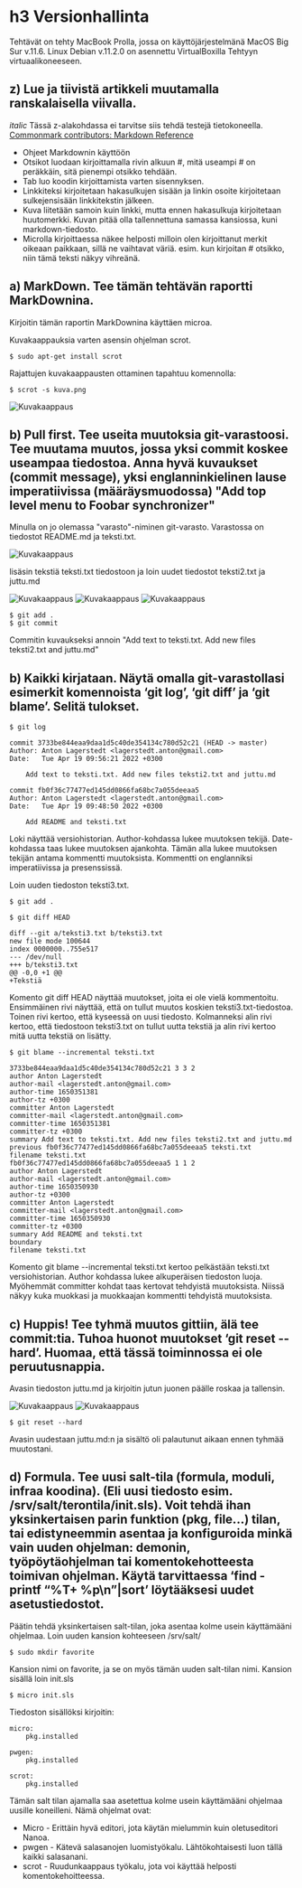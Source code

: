 # h3 Versionhallinta

Tehtävät on tehty MacBook Prolla, jossa on käyttöjärjestelmänä MacOS Big Sur v.11.6. Linux Debian v.11.2.0 on asennettu VirtualBoxilla Tehtyyn virtuaalikoneeseen.

## z) Lue ja tiivistä artikkeli muutamalla ranskalaisella viivalla.

*italic* Tässä z-alakohdassa ei tarvitse siis tehdä testejä tietokoneella.
[Commonmark contributors: Markdown Reference](https://commonmark.org/help/)
 
- Ohjeet Markdownin käyttöön
- Otsikot luodaan kirjoittamalla rivin alkuun #, mitä useampi # on peräkkäin, sitä pienempi otsikko tehdään.
- Tab luo koodin kirjoittamista varten sisennyksen.
- Linkkiteksi kirjoitetaan hakasulkujen sisään ja linkin osoite kirjoitetaan sulkejensisään linkkitekstin jälkeen.
- Kuva liitetään samoin kuin linkki, mutta ennen hakasulkuja kirjoitetaan huutomerkki. Kuvan pitää olla tallennettuna samassa kansiossa, kuni markdown-tiedosto.
- Microlla kirjoittaessa näkee helposti milloin olen kirjoittanut merkit oikeaan paikkaan, sillä ne vaihtavat väriä. esim. kun kirjoitan # otsikko, niin tämä teksti näkyy vihreänä.

## a) MarkDown. Tee tämän tehtävän raportti MarkDownina.

Kirjoitin tämän raportin MarkDownina käyttäen microa.

Kuvakaappauksia varten asensin ohjelman scrot.

	$ sudo apt-get install scrot
	
Rajattujen kuvakaappausten ottaminen tapahtuu komennolla:

	$ scrot -s kuva.png
	

![Kuvakaappaus](kuva0.png)

## b) Pull first. Tee useita muutoksia git-varastoosi. Tee muutama muutos, jossa yksi commit koskee useampaa tiedostoa. Anna hyvä kuvaukset (commit message), yksi englanninkielinen lause imperatiivissa (määräysmuodossa) "Add top level menu to Foobar synchronizer"

Minulla on jo olemassa "varasto"-niminen git-varasto. Varastossa on tiedostot README.md ja teksti.txt.

![Kuvakaappaus](kuva1.png)

lisäsin tekstiä teksti.txt tiedostoon ja loin uudet tiedostot teksti2.txt ja juttu.md

![Kuvakaappaus](kuva2.png)
![Kuvakaappaus](kuva3.png)
![Kuvakaappaus](kuva4.png)

	$ git add .
	$ git commit

Commitin kuvaukseksi annoin "Add text to teksti.txt. Add new files teksti2.txt and juttu.md"

## b) Kaikki kirjataan. Näytä omalla git-varastollasi esimerkit komennoista ‘git log’, ‘git diff’ ja ‘git blame’. Selitä tulokset.

	$ git log
	
	commit 3733be844eaa9daa1d5c40de354134c780d52c21 (HEAD -> master)
	Author: Anton Lagerstedt <lagerstedt.anton@gmail.com>
	Date:   Tue Apr 19 09:56:21 2022 +0300
	
	    Add text to teksti.txt. Add new files teksti2.txt and juttu.md
	
	commit fb0f36c77477ed145dd0866fa68bc7a055deeaa5
	Author: Anton Lagerstedt <lagerstedt.anton@gmail.com>
	Date:   Tue Apr 19 09:48:50 2022 +0300
	
	    Add README and teksti.txt

Loki näyttää versiohistorian. Author-kohdassa lukee muutoksen tekijä. Date-kohdassa taas lukee muutoksen ajankohta. Tämän alla lukee muutoksen tekijän antama kommentti muutoksista. Kommentti on englanniksi imperatiivissa ja presenssissä.

Loin uuden tiedoston teksti3.txt.

	$ git add . 

	$ git diff HEAD 
	
	diff --git a/teksti3.txt b/teksti3.txt
	new file mode 100644
	index 0000000..755e517
	--- /dev/null
	+++ b/teksti3.txt
	@@ -0,0 +1 @@
	+Tekstiä
	
Komento git diff HEAD näyttää muutokset, joita ei ole vielä kommentoitu.
Ensimmäinen rivi näyttää, että on tullut muutos koskien teksti3.txt-tiedostoa.
Toinen rivi kertoo, että kyseessä on uusi tiedosto.
Kolmanneksi alin rivi kertoo, että tiedostoon teksti3.txt on tullut uutta tekstiä ja alin rivi kertoo mitä uutta tekstiä on lisätty.

	$ git blame --incremental teksti.txt
	
	3733be844eaa9daa1d5c40de354134c780d52c21 3 3 2
	author Anton Lagerstedt
	author-mail <lagerstedt.anton@gmail.com>
	author-time 1650351381
	author-tz +0300
	committer Anton Lagerstedt
	committer-mail <lagerstedt.anton@gmail.com>
	committer-time 1650351381
	committer-tz +0300
	summary Add text to teksti.txt. Add new files teksti2.txt and juttu.md
	previous fb0f36c77477ed145dd0866fa68bc7a055deeaa5 teksti.txt
	filename teksti.txt
	fb0f36c77477ed145dd0866fa68bc7a055deeaa5 1 1 2
	author Anton Lagerstedt
	author-mail <lagerstedt.anton@gmail.com>
	author-time 1650350930
	author-tz +0300
	committer Anton Lagerstedt
	committer-mail <lagerstedt.anton@gmail.com>
	committer-time 1650350930
	committer-tz +0300
	summary Add README and teksti.txt
	boundary
	filename teksti.txt
	
Komento git blame --incremental teksti.txt kertoo pelkästään teksti.txt versiohistorian.
Author kohdassa lukee alkuperäisen tiedoston luoja.
Myöhemmät committer kohdat taas kertovat tehdyistä muutoksista. Niissä näkyy kuka muokkasi ja muokkaajan kommentti tehdyistä muutoksista.

## c) Huppis! Tee tyhmä muutos gittiin, älä tee commit:tia. Tuhoa huonot muutokset ‘git reset --hard’. Huomaa, että tässä toiminnossa ei ole peruutusnappia.

Avasin tiedoston juttu.md ja kirjoitin jutun juonen päälle roskaa ja tallensin.

![Kuvakaappaus](kuva5.png)
![Kuvakaappaus](kuva6.png)

	$ git reset --hard

Avasin uudestaan juttu.md:n ja sisältö oli palautunut aikaan ennen tyhmää muutostani.

## d) Formula. Tee uusi salt-tila (formula, moduli, infraa koodina). (Eli uusi tiedosto esim. /srv/salt/terontila/init.sls). Voit tehdä ihan yksinkertaisen parin funktion (pkg, file...) tilan, tai edistyneemmin asentaa ja konfiguroida minkä vain uuden ohjelman: demonin, työpöytäohjelman tai komentokehotteesta toimivan ohjelman. Käytä tarvittaessa ‘find -printf “%T+ %p\n”|sort’ löytääksesi uudet asetustiedostot.

Päätin tehdä yksinkertaisen salt-tilan, joka asentaa kolme usein käyttämääni ohjelmaa.
Loin uuden kansion kohteeseen /srv/salt/

	$ sudo mkdir favorite

Kansion nimi on favorite, ja se on myös tämän uuden salt-tilan nimi.
Kansion sisällä loin init.sls

	$ micro init.sls

Tiedoston sisällöksi kirjoitin:

	micro:
		pkg.installed
	
	pwgen:
		pkg.installed
	
	scrot:
		pkg.installed

Tämän salt tilan ajamalla saa asetettua kolme usein käyttämääni ohjelmaa uusille koneilleni. 
Nämä ohjelmat ovat:
- Micro - Erittäin hyvä editori, jota käytän mielummin kuin oletuseditori Nanoa.
- pwgen - Kätevä salasanojen luomistyökalu. Lähtökohtaisesti luon tällä kaikki salasanani.
- scrot - Ruudunkaappaus työkalu, jota voi käyttää helposti komentokehoitteessa.







